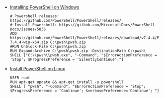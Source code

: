- [Installing PowerShell on Windows](https://learn.microsoft.com/en-us/powershell/scripting/install/installing-powershell-on-windows)

      # Powershell releases: https://github.com/PowerShell/PowerShell/releases/
      # Install Powershell: https://github.com/MicrosoftDocs/PowerShell-Docs/issues/5836
      ADD https://github.com/PowerShell/PowerShell/releases/download/v7.4.4/PowerShell-7.4.4-win-x64.zip C:\pwsh\pwsh.zip
      #RUN Unblock-File C:\pwsh\pwsh.zip
      RUN Expand-Archive C:\pwsh\pwsh.zip -DestinationPath C:\pwsh\
      SHELL ["C:\\pwsh\\pwsh.exe", "-Command", "$ErrorActionPreference = 'Stop'; $ProgressPreference = 'SilentlyContinue';"]

- [Install PowerShell on Linux](https://learn.microsoft.com/en-us/powershell/scripting/install/installing-powershell-on-linux)

      USER root
      RUN apt-get update && apt-get install -y powershell
      SHELL [ "pwsh", "-Command", "$ErrorActionPreference = 'Stop'; $ProgressPreference = 'Continue'; $verbosePreference='Continue'; "]
